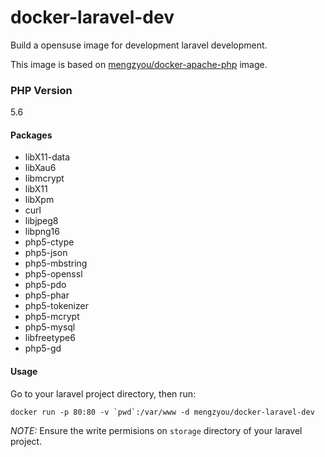 # docker-laravel-dev
Build a opensuse image for development laravel development.  
  
This image is based on [mengzyou/docker-apache-php](https://registry.hub.docker.com/u/mengzyou/docker-apache-php/) image.

### PHP Version
5.6

#### Packages
- libX11-data
- libXau6
- libmcrypt
- libX11
- libXpm
- curl
- libjpeg8
- libpng16
- php5-ctype
- php5-json
- php5-mbstring
- php5-openssl
- php5-pdo
- php5-phar
- php5-tokenizer
- php5-mcrypt
- php5-mysql
- libfreetype6
- php5-gd

#### Usage
Go to your laravel project directory, then run:  
```shell
docker run -p 80:80 -v `pwd`:/var/www -d mengzyou/docker-laravel-dev  
```
  
*NOTE:* Ensure the write permisions on `storage` directory of your laravel project.

